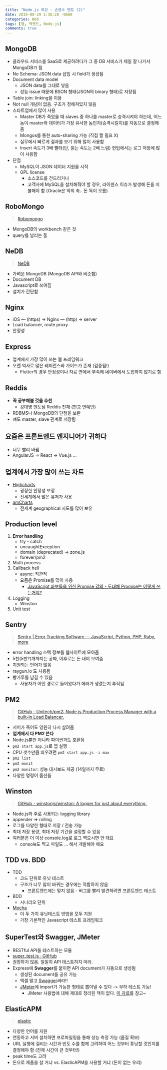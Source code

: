 ```yaml
---
title: "Node.js 특강 - 손영수 멘토 (2)"
date: 2019-08-29 1:38:28 -0600
categories: Web
tags: [웹, 백엔드, Node.js] 
comments: true
---
```


## MongoDB
* 클라우드 서비스를 SaaS로 제공하려다가 그 중 DB 서비스가 제일 잘 나가서 MongoDB가 됨
* No Schema: JSON data 삽입 시 field가 생성됨
* Document data model
	* JSON data를 그대로 넣음 
	* 성능 issue 때문에 BSON 형태(JSON의 binary 형태)로 저장됨 
* Table join: linking을 이용
* Not null 개념이 없음. 구조가 정해져있지 않음
* 스타트업에서 많이 사용
	* Master DB가 죽었을 때 slaves 중 하나를 master로 승격시켜야 하는데, 어느 놈이 master와 데이터가 가장 유사한 놈인지(승격시킬지)를 자동으로 결정해 줌
	* Mongos를 통한 auto-sharing 가능 (직접 짤 필요 X) 
	* 실무에서 빠르게 결과를 보기 위해 많이 사용함
	* Insert 속도가 3배 빨라(단, 읽는 속도는 2배 느림) 현업에서는 로그 저장에 많이 사용함
* 단점
	* MySQL이 JSON 데이터 지원을 시작
	* GPL license
		* 소스코드를 건드리거나 
		* 고객사에 MySQL을 설치해줘야 할 경우, 라이센스 이슈가 발생해 돈을 지불해야 함 (Oracle은 악의 축.. 돈 독이 오름)


## RoboMongo
> [Robomongo](https://robomongo.org/download)

* MongoDB의 workbench 같은 것
* query를 날리는 툴


## NeDB
> [NeDB](https://github.com/louischatriot/nedb)

* 가벼운 MongoDB (MongoDB API와 비슷함)
* Document DB
* Javascript로 쓰여짐
* 설치가 간단함


## Nginx
* iOS — (https) -> Nginx — (http) -> server
* Load balancer, route proxy
* 안정성


## Express
* 업계에서 가장 많이 쓰는 웹 프레임워크
* 오랜 역사로 많은 레퍼런스와 가이드가 존재 (검증됨!)
	* Flutter의 경우 안정성이나 자료 면에서 부족해 네이버에서 도입하지 않기로 함


## Reddis
* **꼭 공부해볼 것을 추천**
	* 강대명 멘토님 Reddis 천재 (판교 연예인)
* RDBMS나 MongoDB의 단점을 보완
* 얘도 master, slave 관계로 저장됨


## 요즘은 프론트엔드 엔지니어가 귀하다
* 너무 빨리 바뀜
* AngularJS -> React -> Vue.js …


## 업계에서 가장 많이 쓰는 차트
* [Highcharts](https://www.highcharts.com)
	* 굉장한 안정성 보장
	* 전세계에서 많은 유저가 사용
* [amCharts](https://www.amcharts.com)
	* 전세계 geographical 지도를 많이 보유


## Production level
1. **Error handling**
	* try - catch
	* uncaughtException
	* domain (deprecated) -> zone.js
	* forever/pm2
2. Multi process
3. Callback hell
	* async: 직관적
	* 요즘은 Promise를 많이 사용
		* [JavaScript 바보들을 위한 Promise 강의 - 도대체 Promise는 어떻게 쓰는거야?](https://programmingsummaries.tistory.com/325)
4. Logging
	* Winston
5. Unit test


## Sentry
> [Sentry | Error Tracking Software — JavaScript, Python, PHP, Ruby, more](https://sentry.io)

* error handling 스택 정보를 웹사이트에 모아줌
* 5천(5만?)개까지는 공짜, 이후로는 돈 내야 보여줌
* 지원되는 언어가 많음
* raygun.io 도 사용됨
* 빵가루를 남길 수 있음
	* 사용자가 어떤 경로로 들어왔다가 에러가 생겼는지 추적됨


## PM2
> [GitHub - Unitech/pm2: Node.js Production Process Manager with a built-in Load Balancer.](https://github.com/Unitech/pm2)

* 서버가 죽어도 영원히 다시 살려줌
* **업계에서 다 PM2 쓴다**
* Node.js뿐만 아니라 파이썬과도 호환됨
* `pm2 start app.js`로 앱 실행
* CPU 갯수만큼 띄우려면 `pm2 start app.js -i max`
* `pm2 list`
* `pm2 monit`
* `pm2 monitor`: 성능 대시보드 제공 (14일까지 무료)
* 다양한 명령어 옵션들


## Winston
> [GitHub - winstonjs/winston: A logger for just about everything.](https://github.com/winstonjs/winston)

* Node.js와 주로 사용되는 logging library
* appender => rolling 
* 로그를 다양한 형태로 저장 / 전송 가능
* 최대 저장 용량, 최대 저장 기간을 설정할 수 있음
* 여러분은 더 이상 console.log로 로그 찍으시면 안 돼요
	* console도 찍고 파일도 … 해서 개발해야 해요


## TDD vs. BDD
* TDD
	* 코드 단위로 유닛 테스트
	* 구조가 너무 많이 바뀌는 경우에는 적합하지 않음
		* 프론트엔드에는 맞지 않음 - 버그를 빨리 발견하려면 프론트엔드 테스트
* BDD
	* 시나리오 단위
* [Mocha](https://mochajs.org)
	* 이 두 가지 유닛테스트 방법을 모두 지원
	* 가장 기본적인 Javascript 테스트 프레임워크 


## SuperTest와 Swagger, JMeter
* RESTful API를 테스트하는 모듈
* [super_test.js · GitHub](https://gist.github.com/Hochul822/741bdf49a03c90de3516)
* 권장하지 않음. 일일히 API 테스트하지 마라.
* Express에 **Swagger**를 붙이면 API document가 자동으로 생성됨
	* 생성된 document를 공유 가능
	* 엑셀 말고 [Swagger](https://swagger.io)써라!!
	* [JMeter](https://jmeter.apache.org)에 import가 가능한 형태로 뽑아낼 수 있다 -> 부하 테스트 가능! 
		* JMeter 사용법에 대해 제대로 정리된 책이 없다. [이 자료](https://www.slideshare.net/arload/jmeter-35420368)를 참고~


## ElasticAPM
> [elastic](https://www.elastic.co/kr/products/apm)

* 다양한 언어를 지원
* 연동하고 서버 설치하면 프로파일링을 통해 성능 측정 가능 (품질 확보)
* URL 실행에 걸리는 시간과 빈도 수를 함께 고려하여 어느 것부터 튜닝할 것인지를 결정해야 함 (전체 시간이 큰 것부터!)
* peak time도 고려
* 돈으로 제품을 살 거냐 vs. ElasticAPM을 사용할 거냐 (돈이 없는 우리)